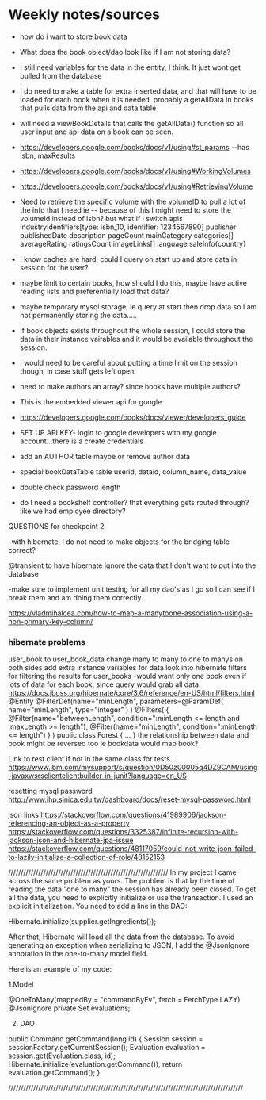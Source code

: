 # Weekly notes/sources

- how do i want to store book data
- What does the book object/dao look like if I am not storing data?
- I still need variables for the data in the entity, I think. It just wont get pulled from the database
- I do need to make a table for extra inserted data, and that will have to be loaded for each book when it is needed. probably a getAllData in books that pulls data from the api and data table
- will need a viewBookDetails that calls the getAllData() function so all user input and api data on a book can be seen. 
- https://developers.google.com/books/docs/v1/using#st_params  --has isbn, maxResults
- https://developers.google.com/books/docs/v1/using#WorkingVolumes
- https://developers.google.com/books/docs/v1/using#RetrievingVolume
- Need to retrieve the specific volume with the volumeID to pull a lot of the info that I need ie
-- because of this I might need to store the volumeId instead of isbn? but what if I switch apis
industryIdentifiers[type: isbn_10, identifier: 1234567890]
publisher
publishedDate
description
pageCount
mainCategory
categories[]
averageRating
ratingsCount
imageLinks[]
language
saleInfo{country}


- I know caches are hard, could I query on start up and store data in session for the user?
- maybe limit to certain books, how should I do this, maybe have active reading lists and preferentially load that data?
- maybe temporary mysql storage, ie query at start then drop data so I am not permanently storing the data.....
- If book objects exists throughout the whole session, I could store the data in their instance vairables and it would be available throughout the session.
- I would need to be careful about putting a time limit on the session though, in case stuff gets left open.
- need to make authors an array? since books have multiple authors? 

- This is the embedded viewer api for google
- https://developers.google.com/books/docs/viewer/developers_guide
- SET UP API KEY- login to google developers with my google account...there is a create credentials

- add an AUTHOR table maybe or remove author data

- special bookDataTable table userid, dataid, column_name, data_value

- double check password length

- do I need a bookshelf controller? that everything gets routed through? like we had employee directory?

QUESTIONS for checkpoint 2

-with hibernate, I do not need to make objects for the bridging table correct?

@transient to have hibernate ignore the data that I don't want to put into the database

-make sure to implement unit testing for all my dao's as I go so I can see if I break them and am doing them correctly.


https://vladmihalcea.com/how-to-map-a-manytoone-association-using-a-non-primary-key-column/


### hibernate problems
user_book to user_book_data
change many to many to one to manys on both sides
add extra instance variables for data
look into hibernate filters for filtering the results for user_books
-would want only one book even if lots of data for each book, since query would grab all data.
https://docs.jboss.org/hibernate/core/3.6/reference/en-US/html/filters.html
@Entity
@FilterDef(name="minLength", parameters=@ParamDef( name="minLength", type="integer" ) )
@Filters( {
    @Filter(name="betweenLength", condition=":minLength <= length and :maxLength >= length"),
    @Filter(name="minLength", condition=":minLength <= length")
} )
public class Forest { ... }
the relationship between data and book might be reversed too ie bookdata would map book?


Link to rest client if not in the same class for tests...
https://www.ibm.com/mysupport/s/question/0D50z00005q4DZ9CAM/using-javaxwsrsclientclientbuilder-in-junit?language=en_US

resetting mysql password
http://www.ihp.sinica.edu.tw/dashboard/docs/reset-mysql-password.html

json links
https://stackoverflow.com/questions/41989906/jackson-referencing-an-object-as-a-property
https://stackoverflow.com/questions/3325387/infinite-recursion-with-jackson-json-and-hibernate-jpa-issue
https://stackoverflow.com/questions/48117059/could-not-write-json-failed-to-lazily-initialize-a-collection-of-role/48152153


////////////////////////////////////////////////////////////////
In my project I came across the same problem as yours. The problem is that by the time of reading the data "one to many" the session has already been closed. To get all the data, you need to explicitly initialize or use the transaction. I used an explicit initialization. You need to add a line in the DAO:

Hibernate.initialize(supplier.getIngredients());

After that, Hibernate will load all the data from the database. To avoid generating an exception when serializing to JSON, I add the @JsonIgnore annotation in the one-to-many model field.

Here is an example of my code:

1.Model

@OneToMany(mappedBy = "commandByEv", fetch = FetchType.LAZY)
@JsonIgnore
private Set<Evaluation> evaluations;

2. DAO

public Command getCommand(long id) {
Session session = sessionFactory.getCurrentSession();
Evaluation evaluation = session.get(Evaluation.class, id);
Hibernate.initialize(evaluation.getCommand());
return evaluation.getCommand();
}

//////////////////////////////////////////////////////////////////////////////////////////////